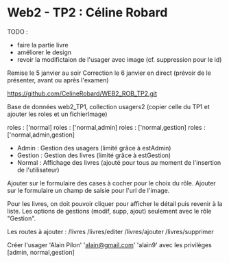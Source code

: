 # Web2 - TP2 : Céline Robard

TODO :
- faire la partie livre
- améliorer le design
- revoir la modifictaion de l'usager avec image (cf. suppression pour le id)

Remise le 5 janvier au soir
Correction le 6 janvier en direct (prévoir de le présenter, avant ou après l'examen)

https://github.com/CelineRobard/WEB2_ROB_TP2.git

Base de données web2_TP1, collection usagers2 (copier celle du TP1 et ajouter les roles et un fichierImage)

roles : ['normal]
roles : ['normal,admin]
roles : ['normal,gestion]
roles : ['normal,admin,gestion]

- Admin : Gestion des usagers (limité grâce à estAdmin)
- Gestion : Gestion des livres (limité grâce à estGestion)
- Normal : Affichage des livres (ajouté pour tous au moment de l'insertion de l'utilisateur)

Ajouter sur le formulaire des cases à cocher pour le choix du rôle.
Ajouter sur le formulaire un champ de saisie pour l'url de l'image.

Pour les livres, on doit pouvoir cliquer pour afficher le détail puis revenir à la liste.
Les options de gestions (modif, supp, ajout) seulement avec le rôle "Gestion".

Les routes à ajouter :
/livres
/livres/editer
/livres/ajouter
/livres/supprimer

Créer l'usager 'Alain Pilon' 'alain@gmail.com' 'alain9' avec les privilèges [admin, normal,gestion]

